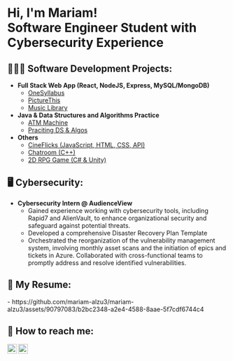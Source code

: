<h1>Hi, I'm Mariam! <br/><a>Software Engineer Student with Cybersecurity Experience</a></h1>

<h2>👩🏻‍💻 Software Development Projects:</h2>

- <b>Full Stack Web App (React, NodeJS, Express, MySQL/MongoDB)</b>
  - [OneSyllabus](https://github.com/ShaimaaAliECE/se3350_groupproject-se3350-team-18) <b><i></b></i>
  - [PictureThis](https://github.com/AlexandraLHeureuxECE/assignment-4-team-5) <b><i></b></i>
  - [Music Library](https://github.com/mariam-alzu3/se3316-dbharga-vweihena-malzuba-lab4) <b><i></b></i>
- <b>Java & Data Structures and Algorithms Practice</b>
  - [ATM Machine](https://github.com/mariam-alzu3/Banking-System)
  - [Praciting DS & Algos](https://github.com/mariam-alzu3/DSA)
- <b>Others</b>
  - [CineFlicks (JavaScript, HTML, CSS, API)](https://github.com/mariam-alzu3/Movies-Website)
  - [Chatroom (C++)](https://github.com/mariam-alzu3?tab=repositories)
  - [2D RPG Game (C# & Unity)](https://github.com/mariam-alzu3/2250_FinalGame)

<h2>🖥️ Cybersecurity:</h2>

- <b>Cybersecurity Intern @ AudienceView</b>
  - Gained experience working with cybersecurity tools, including Rapid7 and AlienVault, to enhance organizational security and safeguard against potential threats. <b><i></b></i>
  - Developed a comprehensive Disaster Recovery Plan Template <b><i></b></i>
  - Orchestrated the reorganization of the vulnerability management system, involving monthly asset scans and the initiation of epics and tickets in Azure. Collaborated with cross-functional teams to promptly address and resolve identified vulnerabilities. <b><i></b></i>

<h2> 📄 My Resume:</h2>
- https://github.com/mariam-alzu3/mariam-alzu3/assets/90797083/b2bc2348-a2e4-4588-8aae-5f7cdf6744c4


<h2> 🤳 How to reach me:</h2>

[<img align="left" alt="MariamAl-Zubaidi | Twitter" width="22px" src="https://cdn.jsdelivr.net/npm/simple-icons@v3/icons/gmail.svg" />][email]
[<img align="left" alt="MariamAl-Zubaidi | LinkedIn" width="22px" src="https://cdn.jsdelivr.net/npm/simple-icons@v3/icons/linkedin.svg" />][linkedin]


[email]: mariam.alzu3@gmail.com
[linkedin]: https://www.linkedin.com/in/mariam-al-zubaidi-57059424a/

<!--

Here are some ideas to get you started:

- 🔭 I’m currently working on ...
- 🌱 I’m currently learning ...
- 👯 I’m looking to collaborate on ...
- 🤔 I’m looking for help with ...
- 💬 Ask me about ...
- 📫 How to reach me: ...
- 😄 Pronouns: ...
- ⚡ Fun fact: ...
-->
